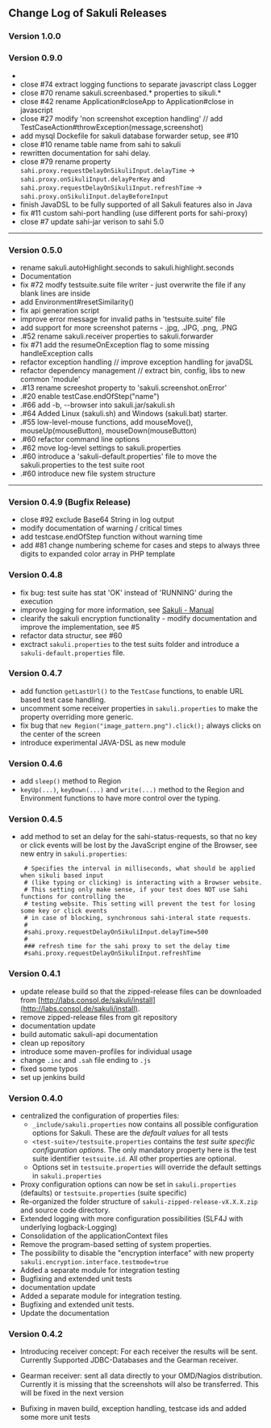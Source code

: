 ## Change Log of Sakuli Releases

### Version 1.0.0

### Version 0.9.0
* 
* close #74 extract logging functions to separate javascript class Logger
* close #70 rename sakuli.screenbased.* properties to sikuli.*
* close #42 rename Application#closeApp to Application#close in javascript
* close #27 modify 'non screenshot exception handling' // add TestCaseAction#throwException(message,screenshot) 
* add mysql Dockefile for sakuli database forwarder setup, see #10 
* close #10 rename table name from sahi to sakuli
* rewritten documentation for sahi delay.
* close #79 rename property `sahi.proxy.requestDelayOnSikuliInput.delayTime` -> `sahi.proxy.onSikuliInput.delayPerKey` and `sahi.proxy.requestDelayOnSikuliInput.refreshTime` -> `sahi.proxy.onSikuliInput.delayBeforeInput` 
* finish JavaDSL to be fully supported of all Sakuli features also in Java
* fix #11 custom sahi-port handling (use different ports for sahi-proxy)
* close #7 update sahi-jar verison to sahi 5.0 

- - -   

### Version 0.5.0
* rename sakuli.autoHighlight.seconds to sakuli.highlight.seconds
* Documentation
* fix #72 modfy testsuite.suite file writer - just overwrite the file if any blank lines are inside
* add Environment#resetSimilarity()
* fix api generation script
* improve error message for invalid paths in 'testsuite.suite' file
* add support for more screenshot paterns - .jpg, .JPG, .png, .PNG
* .#52 rename sakuli.receiver properties to sakuli.forwarder
* fix #71 add the resumeOnException flag to some missing handleException calls
* refactor exception handling // improve exception handling for javaDSL
* refactor dependency management // extract bin, config, libs to new common 'module'
* .#13 rename screeshot property to 'sakuli.screenshot.onError'
* .#20 enable testCase.endOfStep("name")
* .#66 add -b, --browser into sakuli.jar/sakuli.sh
* .#64 Added Linux (sakuli.sh) and Windows (sakuli.bat) starter.
* .#55 low-level-mouse functions, add mouseMove(), mouseUp(mouseButton), mouseDown(mouseButton)
* .#60 refactor command line options
* .#62 move log-level settings to sakuli.properties
* .#60 introduce a 'sakuli-default.properties' file to move the sakuli.properties to the test suite root
* .#60 introduce new file system structure

 - - -
 
### Version 0.4.9 (Bugfix Release)
 * close #92 exclude Base64 String in log output
 * modify documentation of warning / critical times
 * add testcase.endOfStep function without warning time
 * add #81 change numbering scheme for cases and steps to always three digits to expanded color array in PHP template

### Version 0.4.8
* fix bug: test suite has stat 'OK' instead of 'RUNNING' during the execution
* improve logging for more information, see [Sakuli - Manual](docs/sakuli-manual.md)
* clearify the sakuli encryption functionality - modify documentation and improve the implementation, see #5
* refactor data structur, see #60
* exctract `sakuli.properties` to the test suits folder and introduce a `sakuli-default.properties` file.

### Version 0.4.7
* add function `getLastUrl()` to the `TestCase` functions, to enable URL based test case handling.
* uncomment some receiver properties in `sakuli.properties` to make the property overriding more generic.
* fix bug that `new Region("image_pattern.png").click();` always clicks on the center of the screen
* introduce experimental JAVA-DSL as new module

### Version 0.4.6
* add `sleep()` method to Region
* `keyUp(...)`, `keyDown(...)` and `write(...)` method to the Region and Environment functions to have more control over the typing.

### Version 0.4.5
* add method to set an delay for the sahi-status-requests, so that no key or click events will be lost by the JavaScript engine of the Browser, see new entry in `sakuli.properties`:
    ```
     # Specifies the interval in milliseconds, what should be applied when sikuli based input
     # (like typing or clicking) is interacting with a Browser website.
     # This setting only make sense, if your test does NOT use Sahi functions for controlling the
     # testing website. This setting will prevent the test for losing some key or click events
     # in case of blocking, synchronous sahi-interal state requests.
     #
     #sahi.proxy.requestDelayOnSikuliInput.delayTime=500
     #
     ### refresh time for the sahi proxy to set the delay time
     #sahi.proxy.requestDelayOnSikuliInput.refreshTime
    ```


### Version 0.4.1
* update release build so that the zipped-release files can be downloaded from  [http://labs.consol.de/sakuli/install](http://labs.consol.de/sakuli/install).
* remove zipped-release files from git repository
* documentation update
* build automatic sakuli-api documentation
* clean up repository
* introduce some maven-profiles for individual usage
* change `.inc` and `.sah` file ending to `.js`
* fixed some typos
* set up jenkins build

### Version 0.4.0
* centralized the configuration of properties files:
	* `_include/sakuli.properties` now contains all possible configuration options for Sakuli. These are the _default values_ for all tests
	* `<test-suite>/testsuite.properties` contains the _test suite specific configuration options_. The only mandatory property here is the test suite identifier `testsuite.id`. All other properties are optional. 
	* Options set in `testsuite.properties` will override the default settings in `sakuli.properties` 
* Proxy configuration options can now be set in `sakuli.properties` (defaults) or  `testsuite.properties` (suite specific)
* Re-organized the folder structure of `sakuli-zipped-release-vX.X.X.zip` and source code directory.
* Extended logging with more configuration possibilities (SLF4J with underlying logback-Logging)
* Consolidation of the applicationContext files
* Remove the program-based setting of system properties. 
* The possibility to disable the "encryption interface" with new property `sakuli.encryption.interface.testmode=true` 
* Added a separate module for integration testing
* Bugfixing and extended unit tests
* documentation update
* Added a separate module for integration testing.
* Bugfixing and extended unit tests.
* Update the documentation

### Version 0.4.2
* Introducing receiver concept: For each receiver the results will be sent. Currently Supported JDBC-Databases and the Gearman
  receiver.

* Gearman receiver: sent all data directly to your OMD/Nagios distribution. Currently it is missing that the screenshots
  will also be transferred. This will be fixed in the next version
  
* Bufixing in maven build, exception handling, testcase ids and  added some more unit tests
